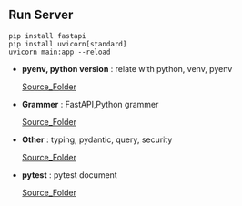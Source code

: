 ## Run Server
```
pip install fastapi
pip install uvicorn[standard]
uvicorn main:app --reload 
```
- **pyenv, python version** : relate with python, venv, pyenv
 
   [Source_Folder](./pyenv)
- **Grammer** : FastAPI,Python grammer
 
   [Source_Folder](./gramer)
- **Other** : typing, pydantic, query, security

   [Source_Folder](./typing,pydantic,query,security)
- **pytest** : pytest document

  [Source_Folder](./pytest)


